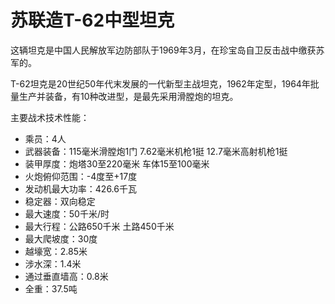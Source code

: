 # 苏联造T-62中型坦克
 
这辆坦克是中国人民解放军边防部队于1969年3月，在珍宝岛自卫反击战中缴获苏军的。

T-62坦克是20世纪50年代末发展的一代新型主战坦克，1962年定型，1964年批量生产并装备，有10种改进型，是最先采用滑膛炮的坦克。

主要战术技术性能：

- 乘员：4人
- 武器装备：115毫米滑膛炮1门  7.62毫米机枪1挺  12.7毫米高射机枪1挺
- 装甲厚度：炮塔30至220毫米  车体15至100毫米
- 火炮俯仰范围：-4度至+17度
- 发动机最大功率：426.6千瓦
- 稳定器：双向稳定
- 最大速度：50千米/时
- 最大行程：公路650千米  土路450千米
- 最大爬坡度：30度
- 越壕宽：2.85米
- 涉水深：1.4米
- 通过垂直墙高：0.8米
- 全重：37.5吨
